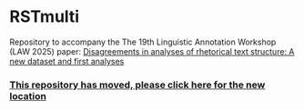 # RSTmulti

Repository to accompany the The 19th Linguistic Annotation Workshop (LAW 2025) paper: [Disagreements in analyses of rhetorical text structure: A new dataset and first analyses](https://aclanthology.org/)

### [This repository has moved, please click here for the new location](https://github.com/discourse-lab/RSTmulti)




